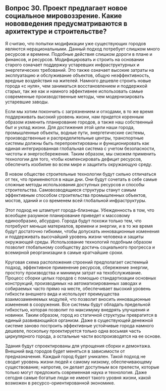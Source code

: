 ## Вопрос 30. Проект предлагает новое социальное мировоззрение. Какие нововведения предусматриваются в архитектуре и строительстве?

Я считаю, что попытки модификации уже существующих городов являются нерациональными. Данный подход потребует слишком много ресурсов и времени. Подобные действия слишком дороги в плане и финансов, и ресурсов. Модифицировать и строить на основании старого означает поддержку устаревших инфраструктурных и энергетических требований. Это также означает высокие затраты на эксплуатацию и обслуживание объектов, общую неэффективность, вредные воздействия на жителей. Намного дешевле строить новые города «с нуля», чем заниматься восстановлением и поддержкой старых, так же как и намного эффективнее использовать самые современные производственные методы, чем модернизировать устаревшие заводы.

Если мы хотим покончить с загрязнением и отходами, в то же время поддерживать высокий уровень жизни, нам придется коренным образом изменить планирование городов, а также наш собственный быт и уклад жизни. Для достижения этой цели наши города, промышленные объекты, водные пути, энергетические системы, производственные и распределительные центры, транспортные системы должны быть перепроектированы и функционировать как единая интегрированная глобальная система с учетом безопасности, чистоты и энергосбережения. Таким образом, мы сможем применить технологии для того, чтобы компенсировать дефицит ресурсов, обеспечить изобилие во всем мире и защитить окружающую среду.

В новом обществе строительные технологии будут сильно отличаться от тех, что применяются в наши дни. Они будут сочетать в себе самые сложные методы использования доступных ресурсов и способы строительства. Самовозводящиеся структуры станут самым эффективным способом строительства промышленных объектов, мостов, зданий и со временем всей глобальной инфраструктуры.

Этот подход не штампует города-близнецы. Убежденность в том, что всеобщее разумное планирование приведет к массовому единообразию, абсурдно. Города будут похожи только тем, что потребуют меньше материалов, времени и энергии, и в то же время будут достаточно гибкими, чтобы допускать инновационные изменения и поддерживать высочайший уровень жизни человека и защиты окружающей среды. Использование технологий подобным образом позволит глобальному сообществу достичь социального прогресса и всемирной реорганизации в самые кратчайшие сроки.

Круговая схема расположения строений предполагает системный подход, эффективное применение ресурсов, сбережение энергии, простоту производства и минимум затрат на техобслуживание. Процесс сборки целых городов с помощью стандартизации основных конструкций, производимых на автоматизированных заводах и собираемых часто прямо на месте, обеспечивает высокий уровень гибкости внешнего вида и использует преимущества взаимозаменяемых модулей, что позволит вносить инновационные изменения в сооружения. Все системы будут обладать предельной гибкостью, которая позволит по максимуму внедрять улучшения и новинки. Таким образом, город из статичной структуры превратится в единый развивающийся организм. Даже в существующей денежной системе заново построить эффективные устойчивые города намного дешевле, поскольку проектируется только одна восьмая часть циркулярного города, а остальные части воспроизводятся на ее основе.

Здания будут спроектированы для упрощения сборки и демонтажа. Внешний вид городов будет меняться в зависимости от предназначения. Каждый город будет уникален. Такой подход не сводит уровень жизни людей к самому низкому, обеспечивающему существование; напротив, он делает доступным все прелести, которые только могут предложить современная наука и технология. Даже сегодня самые богатые люди не имеют такого уровня жизни, какой возможен в ресурсо-ориентированной экономике.